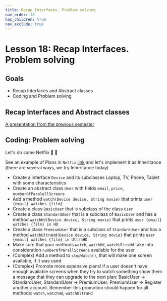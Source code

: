 ```yaml
---
title: Recap Interfaces. Problem solving
nav_order: 18
has_children: true
nav_exclude: true
---
```


# Lesson 18: Recap Interfaces. Problem solving

## Goals

- Recap Interfaces and Abstract classes
- Coding and Problem solving

## Recap Interfaces and Abstract classes

[A presentation from the previous semester](https://redi-j2.netlify.app/lessons/10-interfaces-and-abstract-classes.html)

## Coding: Problem solving
Let's do some Netflix 🎥 🍿 

See an example of Plans in `Netfix` [link](https://www.netflix.com/signup/planform) and let's implement it as Inheritance (there are several ways, we try Inheritance today)
- Create a interface `Device` and its subclasses Laptop, TV, Phone, Tablet with some characteristics
- Create an abstract class `User` with fields `email`, `price`, `numberOfParalellScreens` 
- Add a method `watch(Device device, String movie)` that prints `user {email} watches {film}`
- Create a class `BasicUser` that is subclass of the class `User`
- Create a class `StandardUser` that is a subclass of `BasicUser` and has a method `watchHd(Device device, String movie)` 
that prints `user {email} watches {film} in HD` 
- Create a class `PremiumUser` that is a subclass of `StandardUser` and has a method `watchUltraHd(Device device, String movie)` 
that prints `user {email} watches {film} in UltraHD`
- Make sure that your methods `watch`, `watchHd`, `watchUltraHd` take into consideration `numberOfParallScreens` available for the user
- (Complex) Add a method to `stopWatch()`, that will make one screen available, if it was used 
- (Complex) Promote more expensive plans! if a user doesn't have enough available screens when they try to watch something show them a message that they can upgrade to the next plan:
 BasicUser -> StandardUser, StandardUser -> PremiumUser. PremiumUser -> Register another account. Remember this promotion should happen for all methods: `watch`, `watchHd`, `watchUltraHd`
